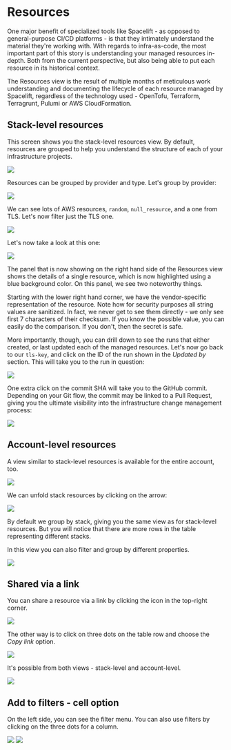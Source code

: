 # Resources

One major benefit of specialized tools like Spacelift - as opposed to general-purpose CI/CD platforms - is that they intimately understand the material they're working with. With regards to infra-as-code, the most important part of this story is understanding your managed resources in-depth. Both from the current perspective, but also being able to put each resource in its historical context.

The Resources view is the result of multiple months of meticulous work understanding and documenting the lifecycle of each resource managed by Spacelift, regardless of the technology used - OpenTofu, Terraform, Terragrunt, Pulumi or AWS CloudFormation.

## Stack-level resources

This screen shows you the stack-level resources view. By default, resources are grouped to help you understand the structure of each of your infrastructure projects.

![](<../../assets/screenshots/stack-by-stack.png>)

Resources can be grouped by provider and type. Let's group by provider:

![](<../../assets/screenshots/stack-by-provider.png>)

We can see lots of AWS resources, `random`, `null_resource`, and a one from TLS. Let's now filter just the TLS one.

![](<../../assets/screenshots/stack-by-provider-filter-tls.png>)

Let's now take a look at this one:

![](<../../assets/screenshots/stack-by-provider-filter-tls-details.png>)

The panel that is now showing on the right hand side of the Resources view shows the details of a single resource, which is now highlighted using a blue background color. On this panel, we see two noteworthy things.

Starting with the lower right hand corner, we have the vendor-specific representation of the resource. Note how for security purposes all string values are sanitized. In fact, we never get to see them directly - we only see first 7 characters of their checksum. If you know the possible value, you can easily do the comparison. If you don't, then the secret is safe.

More importantly, though, you can drill down to see the runs that either created, or last updated each of the managed resources. Let's now go back to our `tls-key`, and click on the ID of the run shown in the _Updated by_ section.
This will take you to the run in question:

![](<../../assets/screenshots/resources-run.png>)

One extra click on the commit SHA will take you to the GitHub commit. Depending on your Git flow, the commit may be linked to a Pull Request, giving you the ultimate visibility into the infrastructure change management process:

![](<../../assets/screenshots/resources-sha.png>)

## Account-level resources

A view similar to stack-level resources is available for the entire account, too.

![](../../assets/screenshots/resources-account.png)

We can unfold stack resources by clicking on the arrow:

![](../../assets/screenshots/resources-account-more.png)

By default we group by stack, giving you the same view as for stack-level resources. But you will notice that there are more rows in the table representing different stacks.

In this view you can also filter and group by different properties.

![](../../assets/screenshots/resources-account-group-and-filter.png)

## Shared via a link

You can share a resource via a link by clicking the icon in the top-right corner.

![](../../assets/screenshots/stack-by-provider-filter-tls-details-share.png)

The other way is to click on three dots on the table row and choose the _Copy link_ option.

![](../../assets/screenshots/stack-by-provider-filter-tls-share.png)

It's possible from both views - stack-level and account-level.

![](../../assets/screenshots/resources-account-group-and-filter-share.png)

## Add to filters - cell option

On the left side, you can see the filter menu.
You can also use filters by clicking on the three dots for a column.

![](../../assets/screenshots/resources-account-filter.png)
![](../../assets/screenshots/resources-account-filter2.png)
